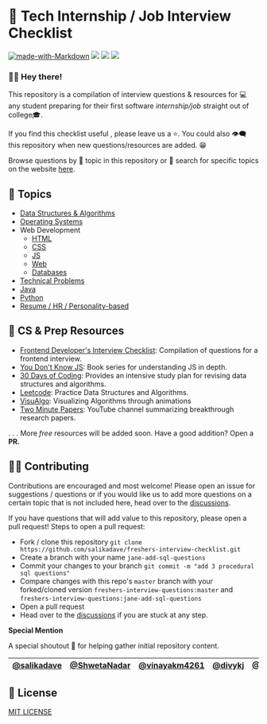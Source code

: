# 🏁 Tech Internship / Job Interview Checklist

[![made-with-Markdown](https://img.shields.io/badge/Made%20with-Markdown-1f425f.svg)](http://commonmark.org)
![](https://img.shields.io/badge/Maintained-Yes-brightgreen)
[![](https://img.shields.io/badge/Maintainer-salikadave-511281?labelColor=21094e)](https://github.com/salikadave)
[![](https://img.shields.io/badge/Maintainer-shwetanadar-2940d3?labelColor=21094e)](https://github.com/ShwetaNadar)

### 👋🏻 Hey there! 

This repository is a compilation of interview questions & resources for 💻 any student preparing for their first software *internship/job* straight out of college🎓.

If you find this checklist useful , please leave us a ⭐. You could also 👁‍🗨 this repository when new questions/resources are added. 😁

Browse questions by 📃 topic in this repository or 🔎 search for specific topics on the website [here](https://salikadave26.gitbook.io/interview-questions/).

## 📃 Topics

- [Data Structures & Algorithms](ds_algo/ds_algo.md)
- [Operating Systems](operating_systems/os.md)
- Web Development
  - [HTML](web_development/html.md)
  - [CSS](web_development/css.md)
  - [JS](web_development/javascript.md)
  - [Web](web_development/web_network.md)
  - [Databases](web_development/databases.md)
- [Technical Problems](technical_problems/tech_sums.md)
- [Java](java/java.md)
- [Python](python/python.md)
- [Resume / HR / Personality-based](resume_hr/resume_cv_hr.md)

## 📝 CS & Prep Resources

- [Frontend Developer's Interview Checklist](https://github.com/h5bp/Front-end-Developer-Interview-Questions): Compilation of questions for a frontend interview.
- [You Don't Know JS](https://github.com/getify/You-Dont-Know-JS): Book series for understanding JS in depth.
- [30 Days of Coding](https://30dayscoding.com/): Provides an intensive study plan for revising data structures and algorithms.
- [Leetcode](https://leetcode.com/): Practice Data Structures and Algorithms.
- [VisuAlgo](https://visualgo.net/en): Visualizing Algorithms through animations
- [Two Minute Papers](https://www.youtube.com/user/keeroyz): YouTube channel summarizing breakthrough research papers. 

. . . More *free* resources will be added soon. Have a good addition? Open a **PR.**

## 👩‍💻 Contributing

Contributions are encouraged and most welcome! Please open an issue for suggestions / questions or if you would like us to add more questions on a certain topic that is not included here, head over to the [discussions](https://github.com/salikadave/freshers-interview-checklist/discussions).

If you have questions that will add value to this repository, please open a pull request! Steps to open a pull request:

* Fork / clone this repository `git clone https://github.com/salikadave/freshers-interview-checklist.git`
* Create a branch with your name `jane-add-sql-questions`
* Commit your changes to your branch `git commit -m "add 3 procedural sql questions"`
* Compare changes with this repo's `master` branch with your forked/cloned version `freshers-interview-questions:master` and `freshers-interview-questions:jane-add-sql-questions`
* Open a pull request
* Head over to the [discussions](https://github.com/salikadave/freshers-interview-checklist/discussions) if you are stuck at any step.

**Special Mention**

A special shoutout 🙌 for helping gather initial repository content.

[@salikadave](https://github.com/salikadave) | [@ShwetaNadar](https://github.com/ShwetaNadar) | [@vinayakm4261](https://github.com/vinayakm4261) | [@divykj](https://github.com/divykj) | [@JanviPatel](https://www.linkedin.com/in/janvi-patel-49a81818a/) | [@anshrathod](http://www.unshh.me/) | [@VyomBinani](https://www.linkedin.com/in/vyom-binani-1a0819152/) | [@NayanChordiya](https://www.linkedin.com/in/nayan-chordiya/)
---|----|------|-------------|--------|----------|-----------|---

## 🔐 License

[MIT LICENSE](LICENSE)
